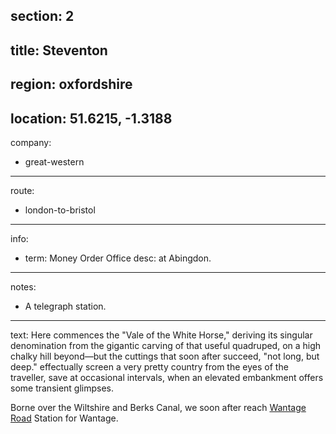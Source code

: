 section: 2
----
title: Steventon
----
region: oxfordshire
----
location: 51.6215, -1.3188
----
company:
- great-western
----
route:
- london-to-bristol
----
info:
- term: Money Order Office
  desc: at Abingdon.
----
notes:
- A telegraph station.
----
text: Here commences the "Vale of the White Horse," deriving its singular denomination from the gigantic carving of that useful quadruped, on a high chalky hill beyond—but the cuttings that soon after succeed, "not long, but deep." effectually screen a very pretty country from the eyes of the traveller, save at occasional intervals, when an elevated embankment offers some transient glimpses.

Borne over the Wiltshire and Berks Canal, we soon after reach [Wantage Road](/stations/wantage-road) Station for Wantage.
